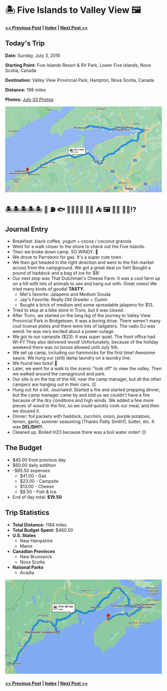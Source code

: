 # 🏝 Five Islands to Valley View  🖼 

#### [<< Previous Post](07-02.md) | [Index](../README.md) | [Next Post >>](07-04.md)

## Today's Trip

**Date:** Sunday, July 3, 2016

**Starting Point:** Five Islands Resort & RV Park, Lower Five Islands, Nova Scotia, Canada

**Destination:** Valley View Provincial Park, Hampton, Nova Scotia, Canada

**Distance:** 198 miles

**Photos:** [July 03 Photos](https://jay-d.me/2016RT-07-03)

![map from five islands to valley view](maps/07-03.png "day map")

##  🏝🏝🏝🏝🏝 💨 ⛽️ 🐟 👨🏼‍🌾🧀 🚙😑 ⛺️ 🖼 🚫🔥 🚫💧⁉️ 

## Journal Entry

* Breakfast: black coffee, yogurt + cocoa / coconut granola
* Went for a walk closer to the shore to check out the Five Islands.
* Then we broke down camp. SO WINDY. 💨
* We drove to Parrsboro for gas. It's a super cute town.
* We then got headed in the right direction and went to the fish market across from the campground. We got a great deal on fish! Bought a pound of haddock and a bag of ice for $8!
* Our next stop was That Dutchman's Cheese Farm. It was a cool farm up on a hill with lots of animals to see and hang out with. Great views! We tried many kinds of gouda! **TASTY.**
  * Mel's favorite: Jalapeno and Medium Gouda
  * Jay's Favorite: Really Old Growler + Cumin
  * Bought a brick of medium and some spreadable jalapeno for $13.
* Tried to stop at a bike store in Truro, but it was closed.
* After Truro, we started on the long leg of the journey to Valley View Provincial Park in Bridgetown. It was a boring drive. There weren't many cool license plates and there were lots of tailgaters. The radio DJ was weird: he was very excited about a power outage.
* We got to our campsite ($23). It was super quiet. The front office had Wi-Fi! They also delivered wood! Unfortunately, because of the holiday weekend there was no booze allowed until July 5th.
* We set up camp, including our hammocks for the first time! Awesome sauce. We hung our (still) damp laundry on a laundry line.
* We found two ticks! 😬
* Later, we went for a walk to the scenic "look off" to view the valley. Then we walked around the campground and park.
* Our site is on the top of the hill, near the camp manager, but all the other campers are hanging out in their cars. ☹️
* Hung out for a bit. Journaled. Started a fire and started prepping dinner, but the camp manager came by and told us we couldn't have a fire because of the dry conditions and high winds. We added a few more pieces of wood to the fire, so we could quickly cook our meal, and then we doused it.
* Dinner: foil packets with haddock, zucchini, onion, purple potatoes, lemon, garlic, summer seasoning (Thanks Patty Smith!), butter, etc. It was **DELISH!!!**.
* Cleaned up. Boiled H2O because there was a boil water order! 😐

## The Budget

* $45.00 from previous day
* $60.00 daily addition
* -$85.50 expenses
  * $41.00 - Gas
  * $23.00 - Campsite
  * $13.00 - Cheese
  * $8.50 - Fish & Ice
* End of day total: **$19.50**

## Trip Statistics

* **Total Distance:** 1184 miles
* **Total Budget Spent:** $460.50
* **U.S. States**
  * New Hampshire
  * Maine
* **Canadian Provinces**
  * New Brunswick
  * Nova Scotia
* **National Parks**
  * Acadia

![total trip from fremont to valley view](maps/totals/07-03-total.png "total trip map")

#### [<< Previous Post](07-02.md) | [Index](../README.md) | [Next Post >>](07-04.md)
